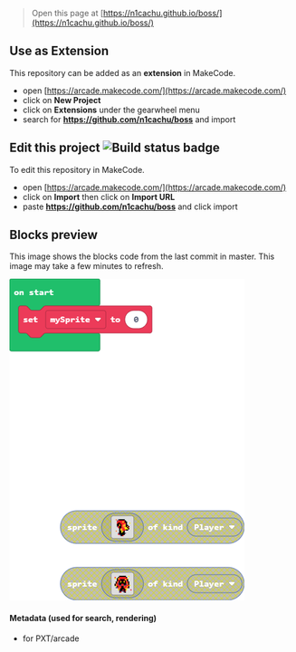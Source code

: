  


> Open this page at [https://n1cachu.github.io/boss/](https://n1cachu.github.io/boss/)

## Use as Extension

This repository can be added as an **extension** in MakeCode.

* open [https://arcade.makecode.com/](https://arcade.makecode.com/)
* click on **New Project**
* click on **Extensions** under the gearwheel menu
* search for **https://github.com/n1cachu/boss** and import

## Edit this project ![Build status badge](https://github.com/n1cachu/boss/workflows/MakeCode/badge.svg)

To edit this repository in MakeCode.

* open [https://arcade.makecode.com/](https://arcade.makecode.com/)
* click on **Import** then click on **Import URL**
* paste **https://github.com/n1cachu/boss** and click import

## Blocks preview

This image shows the blocks code from the last commit in master.
This image may take a few minutes to refresh.

![A rendered view of the blocks](https://github.com/n1cachu/boss/raw/master/.github/makecode/blocks.png)

#### Metadata (used for search, rendering)

* for PXT/arcade
<script src="https://makecode.com/gh-pages-embed.js"></script><script>makeCodeRender("{{ site.makecode.home_url }}", "{{ site.github.owner_name }}/{{ site.github.repository_name }}");</script>
